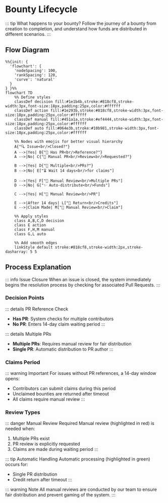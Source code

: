 # Bounty Lifecycle

::: tip What happens to your bounty?
Follow the journey of a bounty from creation to completion, and understand how funds are distributed in different scenarios.
:::

## Flow Diagram

```mermaid
%%{init: {
  'flowchart': {
    'nodeSpacing': 100,
    'rankSpacing': 120,
    'curve': 'natural'
  }
} }%%
flowchart TD
    %% Define styles
    classDef decision fill:#1e1b4b,stroke:#818cf8,stroke-width:3px,font-size:18px,padding:25px,color:#ffffff
    classDef action fill:#1e293b,stroke:#818cf8,stroke-width:3px,font-size:18px,padding:25px,color:#ffffff
    classDef manual fill:#451a1a,stroke:#ef4444,stroke-width:3px,font-size:18px,padding:25px,color:#ffffff
    classDef auto fill:#064e3b,stroke:#10b981,stroke-width:3px,font-size:18px,padding:25px,color:#ffffff

    %% Nodes with emojis for better visual hierarchy
    A{"🔍 Issue<br/>Closed?"}
    A -->|Yes| B{"📝 Has PR<br/>Reference?"}
    A -->|No| C{"👥 Manual PR<br/>Review<br/>Requested?"}
    
    B -->|Yes| D{"🔄 Multiple<br/>PRs?"}
    B -->|No| E["⏳ Wait 14 days<br/>for claims"]
    
    D -->|Yes| F["👥 Manual Review<br/>Multiple PRs"]
    D -->|No| G["✨ Auto-distribute<br/>Funds"]
    
    C -->|Yes| H["👥 Manual Review<br/>PR"]
    
    E -->|After 14 days| L["💫 Return<br/>Credits"]
    E -->|Claim Made| M["👥 Manual Review<br/>Claim"]
    
    %% Apply styles
    class A,B,C,D decision
    class E action
    class F,H,M manual
    class G,L auto

    %% Add smooth edges
    linkStyle default stroke:#818cf8,stroke-width:2px,stroke-dasharray: 5 5
```

## Process Explanation

::: info Issue Closure
When an issue is closed, the system immediately begins the resolution process by checking for associated Pull Requests.
:::

### Decision Points

::: details PR Reference Check
- **Has PR**: System checks for multiple contributors
- **No PR**: Enters 14-day claim waiting period
:::

::: details Multiple PRs
- **Multiple PRs**: Requires manual review for fair distribution
- **Single PR**: Automatic distribution to PR author
:::

### Claims Period

::: warning Important
For issues without PR references, a 14-day window opens:
- Contributors can submit claims during this period
- Unclaimed bounties are returned after timeout
- All claims require manual review
:::

### Review Types

::: danger Manual Review Required
Manual review (highlighted in red) is needed when:
1. Multiple PRs exist
2. PR review is explicitly requested
3. Claims are made during waiting period
:::

::: tip Automatic Handling
Automatic processing (highlighted in green) occurs for:
- Single PR distribution
- Credit return after timeout
:::

::: warning Note
All manual reviews are conducted by our team to ensure fair distribution and prevent gaming of the system.
:::
